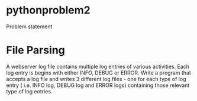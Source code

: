 # pythonproblem2
Problem statement

# File Parsing
A webserver log file contains multiple log entries of various activities. Each log entry is begins with 
either 
INFO, DEBUG or ERROR. Write a program that accepts a log file and writes 3 different log files - one 
for each type of log entry ( i.e. INFO log, DEBUG log and ERROR logs) containing those relevant type 
of log entries.
